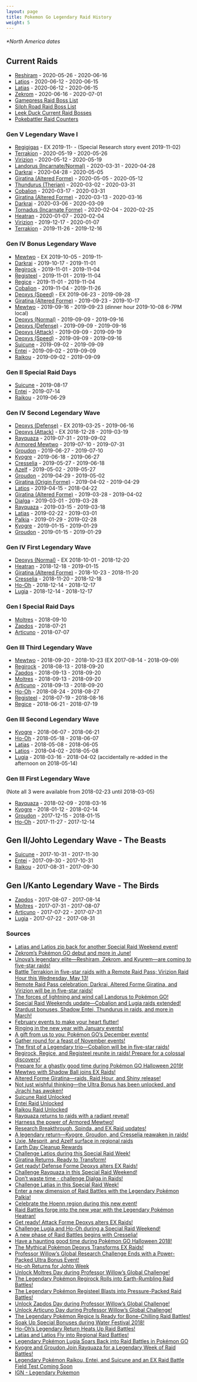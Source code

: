 ```yaml
---
layout: page
title: Pokemon Go Legendary Raid History
weight: 5
---
```

###### *North America dates

## Current Raids
- [Reshiram](https://db.pokemongohub.net/pokemon/643) - 2020-05-26 - 2020-06-16
- [Latios](https://db.pokemongohub.net/pokemon/381) - 2020-06-12 - 2020-06-15
- [Latias](https://db.pokemongohub.net/pokemon/380) - 2020-06-12 - 2020-06-15
- [Zekrom](https://db.pokemongohub.net/pokemon/644) - 2020-06-16 - 2020-07-01
- [Gamepress Raid Boss List](https://pokemongo.gamepress.gg/raid-boss-list)
- [Silph Road Raid Boss List](https://thesilphroad.com/raid-bosses)
- [Leek Duck Current Raid Bosses](https://leekduck.com/boss/)
- [Pokebattler Raid Counters](https://www.pokebattler.com/raids)

### Gen V Legendary Wave I
- [Regigigas](https://db.pokemongohub.net/pokemon/486) - EX 2019-11- - (Special Research story event 2019-11-02)
- [Terrakion](https://db.pokemongohub.net/pokemon/639) - 2020-05-19 - 2020-05-26
- [Virizion](https://db.pokemongohub.net/pokemon/640) - 2020-05-12 - 2020-05-19
- [Landorus (Incarnate/Normal)](https://db.pokemongohub.net/pokemon/645) - 2020-03-31 - 2020-04-28
- [Darkrai](https://db.pokemongohub.net/pokemon/491) - 2020-04-28 - 2020-05-05
- [Giratina (Altered Forme)](https://db.pokemongohub.net/pokemon/487?form=Altered) - 2020-05-05 - 2020-05-12
- [Thundurus (Therian)](https://db.pokemongohub.net/pokemon/642?form=Therian) - 2020-03-02 - 2020-03-31
- [Cobalion](https://db.pokemongohub.net/pokemon/638) - 2020-03-17 - 2020-03-31
- [Giratina (Altered Forme)](https://db.pokemongohub.net/pokemon/487?form=Altered) - 2020-03-13 - 2020-03-16
- [Darkrai](https://db.pokemongohub.net/pokemon/491) - 2020-03-06 - 2020-03-09
- [Tornadus (Incarnate Forme)](https://db.pokemongohub.net/pokemon/641) - 2020-02-04 - 2020-02-25
- [Heatran](https://db.pokemongohub.net/pokemon/485) - 2020-01-07 - 2020-02-04
- [Virizion](https://db.pokemongohub.net/pokemon/640) - 2019-12-17 - 2020-01-07
- [Terrakion](https://db.pokemongohub.net/pokemon/639) - 2019-11-26 - 2019-12-16

### Gen IV Bonus Legendary Wave
- [Mewtwo](https://db.pokemongohub.net/pokemon/150) - EX 2019-10-05 - 2019-11-
- [Darkrai](https://db.pokemongohub.net/pokemon/491) - 2019-10-17 - 2019-11-01
- [Regirock](https://db.pokemongohub.net/pokemon/380) - 2019-11-01 - 2019-11-04
- [Registeel](https://db.pokemongohub.net/pokemon/379) - 2019-11-01 - 2019-11-04
- [Regice](https://db.pokemongohub.net/pokemon/378) - 2019-11-01 - 2019-11-04
- [Cobalion](https://db.pokemongohub.net/pokemon/638) - 2019-11-04 - 2019-11-26
- [Deoxys (Speed)](https://db.pokemongohub.net/pokemon/386?form=Speed) - EX 2019-06-23 - 2019-09-28
- [Giratina (Altered Forme)](https://db.pokemongohub.net/pokemon/487?form=Altered) - 2019-09-23 - 2019-10-17
- [Mewtwo](https://db.pokemongohub.net/pokemon/150) - 2019-09-16 - 2019-09-23 (dinner hour 2019-10-08 6-7PM local)
- [Deoxys (Normal)](https://db.pokemongohub.net/pokemon/386) - 2019-09-09 - 2019-09-16
- [Deoxys (Defense)](https://db.pokemongohub.net/pokemon/386?form=Defense) - 2019-09-09 - 2019-09-16
- [Deoxys (Attack)](https://db.pokemongohub.net/pokemon/386?form=Attack) - 2019-09-09 - 2019-09-19
- [Deoxys (Speed)](https://db.pokemongohub.net/pokemon/386?form=Speed) - 2019-09-09 - 2019-09-16
- [Suicune](https://db.pokemongohub.net/pokemon/245) - 2019-09-02 - 2019-09-09
- [Entei](https://db.pokemongohub.net/pokemon/244) - 2019-09-02 - 2019-09-09
- [Raikou](https://db.pokemongohub.net/pokemon/243) - 2019-09-02 - 2019-09-09

### Gen II Special Raid Days
- [Suicune](https://db.pokemongohub.net/pokemon/245) - 2019-08-17
- [Entei](https://db.pokemongohub.net/pokemon/244) - 2019-07-14
- [Raikou](https://db.pokemongohub.net/pokemon/243) - 2019-06-29

### Gen IV Second Legendary Wave
- [Deoxys (Defense)](https://db.pokemongohub.net/pokemon/386?form=Defense) - EX 2019-03-25 - 2019-06-16
- [Deoxys (Attack)](https://db.pokemongohub.net/pokemon/386?form=Attack) - EX 2018-12-28 - 2019-03-19
- [Rayquaza](https://db.pokemongohub.net/pokemon/384) - 2019-07-31 - 2019-09-02
- [Armored Mewtwo](https://db.pokemongohub.net/pokemon/150) - 2019-07-10 - 2019-07-31
- [Groudon](https://db.pokemongohub.net/pokemon/383) - 2019-06-27 - 2019-07-10
- [Kyogre](https://db.pokemongohub.net/pokemon/382) - 2019-06-18 - 2019-06-27
- [Cresselia](https://db.pokemongohub.net/pokemon/488) - 2019-05-27 - 2019-06-18
- [Azelf](https://db.pokemongohub.net/pokemon/482) - 2019-05-02 - 2019-05-27
- [Groudon](https://db.pokemongohub.net/pokemon/383) - 2019-04-29 - 2019-05-02
- [Giratina (Origin Forme)](https://db.pokemongohub.net/pokemon/487?form=Origin) - 2019-04-02 - 2019-04-29
- [Latios](https://db.pokemongohub.net/pokemon/381) - 2019-04-15 - 2018-04-22
- [Giratina (Altered Forme)](https://db.pokemongohub.net/pokemon/487?form=Altered) - 2019-03-28 - 2019-04-02
- [Dialga](https://db.pokemongohub.net/pokemon/483) - 2019-03-01 - 2019-03-28
- [Rayquaza](https://db.pokemongohub.net/pokemon/384) - 2019-03-15 - 2019-03-18
- [Latias](https://db.pokemongohub.net/pokemon/380) - 2019-02-22 - 2019-03-01
- [Palkia](https://db.pokemongohub.net/pokemon/484) - 2019-01-29 - 2019-02-28
- [Kyogre](https://db.pokemongohub.net/pokemon/382) - 2019-01-15 - 2019-01-29
- [Groudon](https://db.pokemongohub.net/pokemon/383) - 2019-01-15 - 2019-01-29

### Gen IV First Legendary Wave
- [Deoxys (Normal)](https://db.pokemongohub.net/pokemon/386) - EX 2018-10-01 - 2018-12-20
- [Heatran](https://db.pokemongohub.net/pokemon/485) - 2018-12-18 - 2019-01-15
- [Giratina (Altered Forme)](https://db.pokemongohub.net/pokemon/487?form=Altered) - 2018-10-23 - 2018-11-20
- [Cresselia](https://db.pokemongohub.net/pokemon/488) - 2018-11-20 - 2018-12-18
- [Ho-Oh](https://db.pokemongohub.net/pokemon/250) - 2018-12-14 - 2018-12-17
- [Lugia](https://db.pokemongohub.net/pokemon/249) - 2018-12-14 - 2018-12-17

### Gen I Special Raid Days
- [Moltres](https://db.pokemongohub.net/pokemon/146) - 2018-09-10
- [Zapdos](https://db.pokemongohub.net/pokemon/145) - 2018-07-21
- [Articuno](https://db.pokemongohub.net/pokemon/144) - 2018-07-07

### Gen III Third Legendary Wave
- [Mewtwo](https://db.pokemongohub.net/pokemon/150) - 2018-09-20 - 2018-10-23 (EX 2017-08-14 - 2018-09-09)
- [Regirock](https://db.pokemongohub.net/pokemon/380) - 2018-08-13 - 2018-09-20
- [Zapdos](https://db.pokemongohub.net/pokemon/145) - 2018-09-13 - 2018-09-20
- [Moltres](https://db.pokemongohub.net/pokemon/146) - 2018-09-13 - 2018-09-20
- [Articuno](https://db.pokemongohub.net/pokemon/144) - 2018-09-13 - 2018-09-20
- [Ho-Oh](https://db.pokemongohub.net/pokemon/250) - 2018-08-24 - 2018-08-27
- [Registeel](https://db.pokemongohub.net/pokemon/379) - 2018-07-19 - 2018-08-16
- [Regice](https://db.pokemongohub.net/pokemon/378) - 2018-06-21 - 2018-07-19

### Gen III Second Legendary Wave
- [Kyogre](https://db.pokemongohub.net/pokemon/382) - 2018-06-07 - 2018-06-21
- [Ho-Oh](https://db.pokemongohub.net/pokemon/250) - 2018-05-18 - 2018-06-07
- [Latias](https://db.pokemongohub.net/pokemon/380) - 2018-05-08 - 2018-06-05
- [Latios](https://db.pokemongohub.net/pokemon/381) - 2018-04-02 - 2018-05-08
- [Lugia](https://db.pokemongohub.net/pokemon/249) - 2018-03-16 - 2018-04-02 (accidentally re-added in the afternoon on 2018-05-14)

### Gen III First Legendary Wave
(Note all 3 were available from 2018-02-23 until 2018-03-05)
- [Rayquaza](https://db.pokemongohub.net/pokemon/384) - 2018-02-09 - 2018-03-16
- [Kyogre](https://db.pokemongohub.net/pokemon/382) - 2018-01-12 - 2018-02-14
- [Groudon](https://db.pokemongohub.net/pokemon/383) - 2017-12-15 - 2018-01-15
- [Ho-Oh](https://db.pokemongohub.net/pokemon/250) - 2017-11-27 - 2017-12-14

## Gen II/Johto Legendary Wave - The Beasts
- [Suicune](https://db.pokemongohub.net/pokemon/245) - 2017-10-31 - 2017-11-30
- [Entei](https://db.pokemongohub.net/pokemon/244) - 2017-09-30 - 2017-10-31
- [Raikou](https://db.pokemongohub.net/pokemon/243) - 2017-08-31 - 2017-09-30

## Gen I/Kanto Legendary Wave - The Birds
- [Zapdos](https://db.pokemongohub.net/pokemon/145) - 2017-08-07 - 2017-08-14
- [Moltres](https://db.pokemongohub.net/pokemon/146) - 2017-07-31 - 2017-08-07
- [Articuno](https://db.pokemongohub.net/pokemon/144) - 2017-07-22 - 2017-07-31
- [Lugia](https://db.pokemongohub.net/pokemon/249) - 2017-07-22 - 2017-08-31

### Sources
- [Latias and Latios zip back for another Special Raid Weekend event!](https://pokemongolive.com/en/post/weekendraid2020-latias-latios-2/)
- [Zekrom’s Pokémon GO debut and more in June!](https://pokemongolive.com/en/post/jun2020-events/)
- [Unova’s legendary elite—Reshiram, Zekrom, and Kyurem—are coming to five-star raids!](https://pokemongolive.com/en/post/reshiram-zekrom-kyurem-raids/)
- [Battle Terrakion in five-star raids with a Remote Raid Pass; Virizion Raid Hour this Wednesday, May 13!](https://pokemongolive.com/post/remoteraidpass-terrakion)
- [Remote Raid Pass celebration: Darkrai, Altered Forme Giratina, and Virizion will be in five-star raids!](https://pokemongolive.com/en/post/update-aprilmayraids/)
- [The forces of lightning and wind call Landorus to Pokémon GO!](https://pokemongolive.com/post/landorus-raids-mar2020)
- [Special Raid Weekends update—Cobalion and Lugia raids extended!](https://pokemongolive.com/en/post/cobalion-lugia-raid-events/)
- [Stardust bonuses, Shadow Entei, Thundurus in raids, and more in March!](https://pokemongolive.com/en/post/mar2020-events/)
- [February events to make your heart flutter!](https://pokemongolive.com/en/post/feb2020-events/)
- [Ringing in the new year with January events!](https://pokemongolive.com/post/jan2020-events)
- [A gift from us to you: Pokémon GO’s December events!](https://pokemongolive.com/post/holiday2019)
- [Gather round for a feast of November events!](https://pokemongolive.com/en/post/nov2019-events/)
- [The first of a Legendary trio—Cobalion will be in five-star raids!](https://pokemongolive.com/en/post/cobalion-raids-nov2019/)
- [Regirock, Regice, and Registeel reunite in raids! Prepare for a colossal discovery!](https://pokemongolive.com/en/post/a-regi-return-2019/)
- [Prepare for a ghastly good time during Pokémon GO Halloween 2019!](https://pokemongolive.com/post/halloween2019)
- [Mewtwo with Shadow Ball joins EX Raids!](https://pokemongolive.com/post/exraids-mewtwo-2019)
- [Altered Forme Giratina—raids, Raid Hour, and Shiny release!](https://pokemongolive.com/post/shinyalteredformegiratina2019)
- [Not just wishful thinking—the Ultra Bonus has been unlocked, and Jirachi has awoken!](https://pokemongolive.com/en/post/globalchallenge-ultrabonus-jirachi/)
- [Suicune Raid Unlocked](https://twitter.com/PokemonGoApp/status/1160113591212793866)
- [Entei Raid Unlocked](https://twitter.com/PokemonGoApp/status/1149844642743107585/)
- [Raikou Raid Unlocked](https://twitter.com/PokemonGoApp/status/1141081296505991168/)
- [Rayquaza returns to raids with a radiant reveal!](https://pokemongolive.com/en/post/shinyrayquazaraid/)
- [Harness the power of Armored Mewtwo!](https://pokemongolive.com/en/post/armoredmewtworaids2019/)
- [Research Breakthrough, Spinda, and EX Raid updates!](https://pokemongolive.com/en/post/junejulyaugustupdate2019/)
- [A legendary return—Kyogre, Groudon, and Cresselia reawaken in raids!](https://pokemongolive.com/en/post/legendarylineup2019/)
- [Uxie, Mesprit, and Azelf surface in regional raids](https://pokemongolive.com/en/post/regionalraids2019/)
- [Earth Day Cleanup Rewards](https://twitter.com/PokemonGoApp/status/1122954828483846144)
- [Challenge Latios during this Special Raid Week!](https://pokemongolive.com/en/post/weekraid2019-lati0s/)
- [Giratina Returns, Ready to Transform!](https://pokemongolive.com/en/post/giratinareturns2019/)
- [Get ready! Defense Forme Deoxys alters EX Raids!](https://pokemongolive.com/en/post/exraid-deoxys-defense/)
- [Challenge Rayquaza in this Special Raid Weekend!](https://pokemongolive.com/en/post/weekendraid2019-rayquaza/)
- [Don’t waste time - challenge Dialga in Raids!](https://pokemongolive.com/en/post/legendary-dialga2019/)
- [Challenge Latias in this Special Raid Week!](https://pokemongolive.com/en/post/weekendraid2019-latias/)
- [Enter a new dimension of Raid Battles with the Legendary Pokémon Palkia!](https://pokemongolive.com/en/post/legendary-palkia/)
- [Celebrate the Hoenn region during this new event!](https://pokemongolive.com/en/post/hoenn-jan2019/)
- [Raid Battles forge into the new year with the Legendary Pokémon Heatran!](https://pokemongolive.com/en/post/legendary-heatran/)
- [Get ready! Attack Forme Deoxys alters EX Raids!](https://pokemongolive.com/post/exraid-deoxys-attack)
- [Challenge Lugia and Ho-Oh during a Special Raid Weekend!](https://pokemongolive.com/en/post/ho-ohlugiaraidweekenddec2018/)
- [A new phase of Raid Battles begins with Cresselia!](https://pokemongolive.com/en/post/legendary-cresselia/)
- [Have a haunting good time during Pokémon GO Halloween 2018!](https://pokemongolive.com/en/post/halloween2018/)
- [The Mythical Pokémon Deoxys Transforms EX Raids!](https://pokemongolive.com/post/exraid-deoxys)
- [Professor Willow’s Global Research Challenge Ends with a Power-Packed Ultra Bonus Event!](https://pokemongolive.com/post/globalchallenge-ultrabonus)
- [Ho-oh Returns for Johto Week](https://twitter.com/PokemonGoApp/status/1033081612009984000)
- [Unlock Moltres Day during Professor Willow’s Global Challenge!](https://pokemongolive.com/en/post/moltresday2018sep/)
- [The Legendary Pokémon Regirock Rolls into Earth-Rumbling Raid Battles!](https://pokemongolive.com/en/post/legendary-regirock/)
- [The Legendary Pokémon Registeel Blasts into Pressure-Packed Raid Battles!](https://pokemongolive.com/en/post/legendary-registeel/)
- [Unlock Zapdos Day during Professor Willow’s Global Challenge!](https://pokemongolive.com/en/post/zapdosday2018jul/)
- [Unlock Articuno Day during Professor Willow’s Global Challenge!](https://pokemongolive.com/en/post/articunoday2018jul/)
- [The Legendary Pokémon Regice Is Ready for Bone-Chilling Raid Battles!](https://pokemongolive.com/en/post/legendary-regice/)
- [Soak Up Special Bonuses during Water Festival 2018!](https://pokemongolive.com/post/waterfestival2018/)
- [Ho-Oh’s Legendary Return Heats Up Raid Battles!](https://pokemongolive.com/post/legendary-hooh051818/)
- [Latias and Latios Fly into Regional Raid Battles!](https://pokemongolive.com/post/legendary-latioslatias/)
- [Legendary Pokémon Lugia Soars Back into Raid Battles in Pokémon GO](https://pokemongolive.com/en/post/lugia031518/)
- [Kyogre and Groudon Join Rayquaza for a Legendary Week of Raid Battles!](https://pokemongolive.com/en/post/legendaryweek022318/)
- [Legendary Pokémon Raikou, Entei, and Suicune and an EX Raid Battle Field Test Coming Soon
](https://pokemongolive.com/en/post/johtolegendary/)
- [IGN - Legendary Pokemon](http://www.ign.com/wikis/pokemon-go/Legendary_Pokemon)
